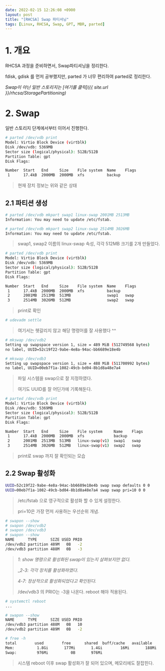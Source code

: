 ```yaml
---
date: 2022-02-15 12:26:08 +0900
layout: post
title: "[RHCSA] Swap 파티셔닝"
tags: [Linux, RHCSA, Swap, GPT, MBR, parted]
---
```



# 1. 개요

RHCSA 과정을 준비하면서, Swap파티셔닝을 정리한다.

fdisk, gdisk 를 먼저 공부했지만, parted 가 너무 편리하여 parted로 정리한다.



_Swap이 아닌 일반 스토리지는 [여기를 클릭]({{ site.url }}/rhcsa/StoragePartitioning)_



# 2. Swap

일반 스토리지 단계에서부터 이어서 진행한다.



```bash
# parted /dev/vdb print
Model: Virtio Block Device (virtblk)
Disk /dev/vdb: 5369MB
Sector size (logical/physical): 512B/512B
Partition Table: gpt
Disk Flags:

Number  Start   End     Size    File system  Name    Flags
 1      17.4kB  2000MB  2000MB  xfs          backup
```

> 현재 장치 정보는 위와 같은 상태



## 2.1 파티션 생성

```bash
# parted /dev/vdb mkpart swap1 linux-swap 2001MB 2513MB
Information: You may need to update /etc/fstab.

# parted /dev/vdb mkpart swap2 linux-swap 2514MB 3026MB
Information: You may need to update /etc/fstab.
```

> swap1, swap2 이름의 linux-swap 속성, 각각 512MB 크기를 2개 만들었다.



```bash
# parted /dev/vdb print                                  
Model: Virtio Block Device (virtblk)
Disk /dev/vdb: 5369MB
Sector size (logical/physical): 512B/512B
Partition Table: gpt
Disk Flags:

Number  Start   End     Size    File system  Name    Flags
 1      17.4kB  2000MB  2000MB  xfs          backup
 2      2001MB  2513MB  513MB                swap1   swap
 3      2514MB  3026MB  512MB                swap2   swap
```

> print로 확인



``` bash
# udevadm settle 
```

> 여기서는 헷갈리지 않고 해당 명령어를 잘 사용했다 ^^



```bash
# mkswap /dev/vdb2
Setting up swapspace version 1, size = 489 MiB (512749568 bytes)
no label, UUID=52c19f22-9abe-4e8a-94ac-bb6689e18e4b

# mkswap /dev/vdb3
Setting up swapspace version 1, size = 488 MiB (511700992 bytes)
no label, UUID=00eb7f1a-1082-49cb-bd04-8b1d8a48e7a4 
```

> 파일 시스템을 swap으로 잘 지정하였다.
>
> 여기도 UUID를 잘 어딘가에 기록해둔다.



```bash
# parted /dev/vdb print
Model: Virtio Block Device (virtblk)
Disk /dev/vdb: 5369MB
Sector size (logical/physical): 512B/512B
Partition Table: gpt
Disk Flags:

Number  Start   End     Size    File system     Name    Flags
 1      17.4kB  2000MB  2000MB  xfs             backup
 2      2001MB  2513MB  513MB   linux-swap(v1)  swap1   swap
 3      2514MB  3026MB  512MB   linux-swap(v1)  swap2   swap 
```

> print로 swap 까지 잘 확인되는 모습



## 2.2 Swap 활성화

```bash
UUID=52c19f22-9abe-4e8a-94ac-bb6689e18e4b swap swap defaults 0 0
UUID=00eb7f1a-1082-49cb-bd04-8b1d8a48e7a4 swap swap pri=10 0 0
```

> /etc/fstab 으로 영구적으로 활성화 할 수 있게 설정한다.
>
> pri=10은 가장 먼저 사용하는 우선순위 개념.



```bash
# swapon --show
# swapon /dev/vdb2
# swapon /dev/vdb3
# swapon --show
NAME      TYPE      SIZE USED PRIO
/dev/vdb2 partition 489M   0B   -2
/dev/vdb3 partition 488M   0B   -3
```

> _1: show 명령으로 활성화된 swap이 있는지 살펴보지만 없다._
>
> __2-3: 각각 장치를 활성화하였다._
>
> _4-7: 정상적으로 활성화되었다고 확인된다._
>
> /dev/vdb3 의 PRIO는 -3을 나온다. reboot 해야 적용된다.



```bash
# systemctl reboot
...

# swapon --show
NAME      TYPE      SIZE USED PRIO
/dev/vdb3 partition 488M   0B   10
/dev/vdb2 partition 489M   0B   -2

# free -h
total        used        free      shared  buff/cache   available
Mem:          1.8Gi       177Mi       1.4Gi        16Mi       188Mi       1.5Gi
Swap:         976Mi          0B       976Mi
```

> 시스템 reboot 이후 swap 활성화가 잘 되어 있으며, 메모리에도 잘잡힌다.
